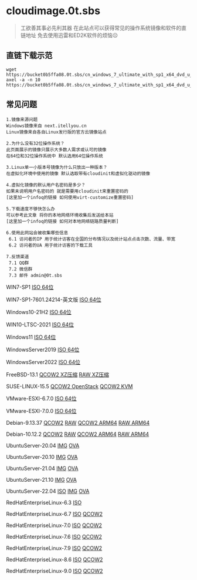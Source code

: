 # cloudimage.0t.sbs

> 工欲善其事必先利其器
> 在此站点可以获得常见的操作系统镜像和软件的直链地址
> 免去使用迅雷和ED2K软件的烦恼☹

## 直链下载示范

```
wget https://bucket0b5ffa08.0t.sbs/cn_windows_7_ultimate_with_sp1_x64_dvd_u_677408.iso
axel -a -n 10 https://bucket0b5ffa08.0t.sbs/cn_windows_7_ultimate_with_sp1_x64_dvd_u_677408.iso
```

## 常见问题

````
1.镜像来源问题
Windows镜像来自 next.itellyou.cn 
Linux镜像来自各自Linux发行版的官方云镜像站点

2.为什么没有32位操作系统？
此页面展示的镜像只展示大多数人需求或认可的镜像
在64位和32位操作系统中 默认选用64位操作系统

3.Linux单一小版本号镜像为什么只放出一种版本？
在虚拟化环境中使用的镜像 默认选取带有cloudinit和虚拟化驱动的镜像

4.虚拟化镜像的默认用户名密码是多少？
如果未说明用户名密码的 就是需要用cloudinit来重置密码的
[这里加一个infoq的链接 如何使用virt-customize重置密码]

5.下载速度不够快怎么办
可以参考此文章 将你的本地网络环境收集后发送给本站
[这里加一个infoq的链接 如何对本地网络链路质量判断]

6.使用此网站会被收集哪些信息
 6.1 访问者的IP 用于统计访客在全国的分布情况以及统计站点点击次数、流量、带宽
 6.2 访问者的UA 用于统计访客的下载工具

7.反馈渠道
 7.1 QQ群 
 7.2 微信群 
 7.3 邮件 admin@0t.sbs
````

WIN7-SP1
[ISO 64位](https://bucket0b5ffa08.0t.sbs/cn_windows_7_ultimate_with_sp1_x64_dvd_u_677408.iso)

WIN7-SP1-7601.24214-英文版
[ISO 64位](https://bucket0b5ffa08.0t.sbs/7601.24214.180801-1700.win7sp1_ldr_escrow_CLIENT_ULTIMATE_x64FRE_en-us.iso)

Windows10-21H2
[ISO 64位](https://bucket0b5ffa08.0t.sbs/zh-cn_windows_10_business_editions_version_21h2_updated_april_2022_x64_dvd_b0024895.iso)

WIN10-LTSC-2021
[ISO 64位](https://bucket0b5ffa08.0t.sbs/SW_DVD9_WIN_ENT_LTSC_2021_64BIT_ChnSimp_MLF_X22-84402.ISO)

Windows11
[ISO 64位](https://bucket0b5ffa08.0t.sbs/zh-cn_windows_11_business_editions_updated_april_2022_x64_dvd_dec0b963.iso)

WindowsServer2019
[ISO 64位](https://bucket0b5ffa08.0t.sbs/cn_windows_server_2019_updated_july_2020_x64_dvd_2c9b67da.iso)

WindowsServer2022
[ISO 64位](https://bucket0b5ffa08.0t.sbs/zh-cn_windows_server_2022_x64_dvd_6c73507d.iso)

FreeBSD-13.1
[QCOW2 XZ压缩](https://bucket0b5ffa08.0t.sbs/FreeBSD-13.1-RELEASE-amd64.qcow2.xz)
[RAW XZ压缩](https://bucket0b5ffa08.0t.sbs/FreeBSD-13.1-RELEASE-amd64.raw.xz)

SUSE-LINUX-15.5
[QCOW2 OpenStack](https://bucket0b5ffa08.0t.sbs/SLES15-SP3-JeOS.x86_64-15.3-OpenStack-Cloud-GM.qcow2)
[QCOW2 KVM](https://bucket0b5ffa08.0t.sbs/SLES15-SP3-JeOS.x86_64-15.3-kvm-and-xen-GM.qcow2)

VMware-ESXI-6.7.0
[ISO 64位](https://bucket0b5ffa08.0t.sbs/VMware-VMvisor-Installer-6.7.0.update03-14320388.x86_64.iso)

VMware-ESXI-7.0.0
[ISO 64位](https://bucket0b5ffa08.0t.sbs/VMware-VMvisor-Installer-7.0.0-15843807.x86_64.iso)

Debian-9.13.37
[QCOW2](https://bucket0b5ffa08.0t.sbs/debian-9.13.37-20220411-openstack-amd64.qcow2)
[RAW](https://bucket0b5ffa08.0t.sbs/debian-9.13.37-20220411-openstack-amd64.raw)
[QCOW2 ARM64](https://bucket0b5ffa08.0t.sbs/debian-9.13.37-20220411-openstack-arm64.qcow2)
[RAW ARM64](https://bucket0b5ffa08.0t.sbs/debian-9.13.37-20220411-openstack-arm64.raw)

Debian-10.12.2
[QCOW2](https://bucket0b5ffa08.0t.sbs/debian-10.12.2-20220419-openstack-amd64.qcow2)
[RAW](https://bucket0b5ffa08.0t.sbs/debian-10.12.2-20220419-openstack-amd64.raw)
[QCOW2 ARM64](https://bucket0b5ffa08.0t.sbs/debian-10.12.2-20220419-openstack-arm64.qcow2)
[RAW ARM64](https://bucket0b5ffa08.0t.sbs/debian-10.12.2-20220419-openstack-arm64.raw)

UbuntuServer-20.04
[IMG](https://bucket0b5ffa08.0t.sbs/ubuntu-20.04-server-cloudimg-amd64.img)
[OVA](https://bucket0b5ffa08.0t.sbs/ubuntu-20.04-server-cloudimg-amd64.ova)

UbuntuServer-20.10
[IMG](https://bucket0b5ffa08.0t.sbs/ubuntu-20.10-server-cloudimg-amd64.img)
[OVA](https://bucket0b5ffa08.0t.sbs/ubuntu-20.10-server-cloudimg-amd64.ova)

UbuntuServer-21.04
[IMG](https://bucket0b5ffa08.0t.sbs/ubuntu-21.04-server-cloudimg-amd64.img)
[OVA](https://bucket0b5ffa08.0t.sbs/ubuntu-21.04-server-cloudimg-amd64.ova)

UbuntuServer-21.10
[IMG](https://bucket0b5ffa08.0t.sbs/ubuntu-21.10-server-cloudimg-amd64.img)
[OVA](https://bucket0b5ffa08.0t.sbs/ubuntu-21.10-server-cloudimg-amd64.ova)

UbuntuServer-22.04
[ISO](https://bucket0b5ffa08.0t.sbs/ubuntu-22.04-live-server-amd64.iso)
[IMG](https://bucket0b5ffa08.0t.sbs/ubuntu-22.04-server-cloudimg-amd64.img)
[OVA](https://bucket0b5ffa08.0t.sbs/ubuntu-22.04-server-cloudimg-amd64.ova)

RedHatEnterpriseLinux-6.3
[ISO](https://bucket0b5ffa08.0t.sbs/rhel-server-6.3-x86_64-dvd.iso)

RedHatEnterpriseLinux-6.7
[ISO](https://bucket0b5ffa08.0t.sbs/rhel-server-6.7-x86_64-dvd.iso)
[QCOW2](https://bucket0b5ffa08.0t.sbs/rhel-guest-image-6.7-20160301.1.x86_64.qcow2)

RedHatEnterpriseLinux-7.0
[ISO](https://bucket0b5ffa08.0t.sbs/rhel-server-7.0-x86_64-dvd.iso)
[QCOW2](https://bucket0b5ffa08.0t.sbs/rhel-guest-image-7.0-20140930.0.x86_64.qcow2)

RedHatEnterpriseLinux-7.6
[ISO](https://bucket0b5ffa08.0t.sbs/rhel-server-7.6-x86_64-dvd.iso)
[QCOW2](https://bucket0b5ffa08.0t.sbs/rhel-server-7.6-x86_64-kvm.qcow2)

RedHatEnterpriseLinux-7.9
[ISO](https://bucket0b5ffa08.0t.sbs/rhel-server-7.9-x86_64-dvd.iso)
[QCOW2](https://bucket0b5ffa08.0t.sbs/rhel-server-7.9-x86_64-kvm.qcow2)

RedHatEnterpriseLinux-8.6
[ISO](https://bucket0b5ffa08.0t.sbs/rhel-8.6-x86_64-dvd.iso)
[QCOW2](https://bucket0b5ffa08.0t.sbs/rhel-8.6-x86_64-kvm.qcow2)

RedHatEnterpriseLinux-9.0
[ISO](https://bucket0b5ffa08.0t.sbs/rhel-baseos-9.0-x86_64-dvd.iso)
[QCOW2](https://bucket0b5ffa08.0t.sbs/rhel-baseos-9.0-x86_64-kvm.qcow2)
